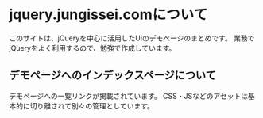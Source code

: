 # jquery.jungissei.comについて

このサイトは、jQueryを中心に活用したUIのデモページのまとめです。
業務でjQueryをよく利用するので、勉強で作成しています。


## デモページへのインデックスページについて
デモページへの一覧リンクが掲載されています。
CSS・JSなどのアセットは基本的に切り離されて別々の管理としています。


